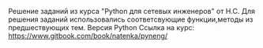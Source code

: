 Решение заданий из курса "Python для сетевых инженеров" от Н.С.
Для решения заданий использовались соответсвующие функции,методы из предшествующих тем.
Версия Python 
Ссылка на курс: https://www.gitbook.com/book/natenka/pyneng/
